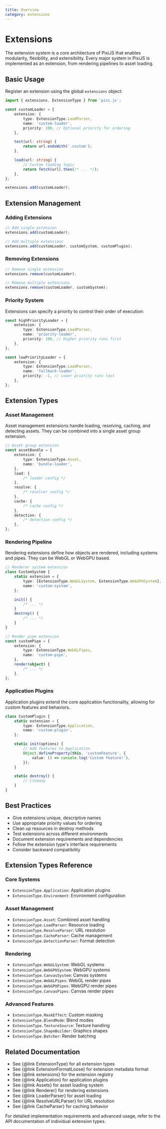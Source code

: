 ```yaml
---
title: Overview
category: extensions
---
```


# Extensions

The extension system is a core architecture of PixiJS that enables modularity, flexibility, and extensibility. Every major system in PixiJS is implemented as an extension, from rendering pipelines to asset loading.

## Basic Usage

Register an extension using the global `extensions` object:

```ts
import { extensions, ExtensionType } from 'pixi.js';

const customLoader = {
    extension: {
        type: ExtensionType.LoadParser,
        name: 'custom-loader',
        priority: 100, // Optional priority for ordering
    },

    test(url: string) {
        return url.endsWith('.custom');
    },

    load(url: string) {
        // Custom loading logic
        return fetch(url).then(/* ... */);
    },
};

extensions.add(customLoader);
```

## Extension Management

### Adding Extensions

```ts
// Add single extension
extensions.add(customLoader);

// Add multiple extensions
extensions.add(customLoader, customSystem, customPlugin);
```

### Removing Extensions

```ts
// Remove single extension
extensions.remove(customLoader);

// Remove multiple extensions
extensions.remove(customLoader, customSystem);
```

### Priority System

Extensions can specify a priority to control their order of execution:

```ts
const highPriorityLoader = {
    extension: {
        type: ExtensionType.LoadParser,
        name: 'priority-loader',
        priority: 100, // Higher priority runs first
    },
};

const lowPriorityLoader = {
    extension: {
        type: ExtensionType.LoadParser,
        name: 'fallback-loader',
        priority: -1, // Lower priority runs last
    },
};
```

## Extension Types

### Asset Management

Asset management extensions handle loading, resolving, caching, and detecting assets. They can be combined into a single asset group extension.

```ts
// Asset group extension
const assetBundle = {
    extension: {
        type: ExtensionType.Asset,
        name: 'bundle-loader',
    },
    load: {
        /* loader config */
    },
    resolve: {
        /* resolver config */
    },
    cache: {
        /* cache config */
    },
    detection: {
        /* detection config */
    },
};
```

### Rendering Pipeline

Rendering extensions define how objects are rendered, including systems and pipes. They can be WebGL or WebGPU based.

```ts
// Renderer system extension
class CustomSystem {
    static extension = {
        type: [ExtensionType.WebGLSystem, ExtensionType.WebGPUSystem],
        name: 'custom-system',
    };

    init() {
        /* ... */
    }
    destroy() {
        /* ... */
    }
}

// Render pipe extension
const customPipe = {
    extension: {
        type: ExtensionType.WebGLPipes,
        name: 'custom-pipe',
    },
    render(object) {
        /* ... */
    },
};
```

### Application Plugins

Application plugins extend the core application functionality, allowing for custom features and behaviors.

```ts
class CustomPlugin {
    static extension = {
        type: ExtensionType.Application,
        name: 'custom-plugin',
    };

    static init(options) {
        // Add features to Application
        Object.defineProperty(this, 'customFeature', {
            value: () => console.log('Custom feature!'),
        });
    }

    static destroy() {
        // Cleanup
    }
}
```

## Best Practices

-   Give extensions unique, descriptive names
-   Use appropriate priority values for ordering
-   Clean up resources in destroy methods
-   Test extensions across different environments
-   Document extension requirements and dependencies
-   Follow the extension type's interface requirements
-   Consider backward compatibility

## Extension Types Reference

### Core Systems

-   `ExtensionType.Application`: Application plugins
-   `ExtensionType.Environment`: Environment configuration

### Asset Management

-   `ExtensionType.Asset`: Combined asset handling
-   `ExtensionType.LoadParser`: Resource loading
-   `ExtensionType.ResolveParser`: URL resolution
-   `ExtensionType.CacheParser`: Cache management
-   `ExtensionType.DetectionParser`: Format detection

### Rendering

-   `ExtensionType.WebGLSystem`: WebGL systems
-   `ExtensionType.WebGPUSystem`: WebGPU systems
-   `ExtensionType.CanvasSystem`: Canvas systems
-   `ExtensionType.WebGLPipes`: WebGL render pipes
-   `ExtensionType.WebGPUPipes`: WebGPU render pipes
-   `ExtensionType.CanvasPipes`: Canvas render pipes

### Advanced Features

-   `ExtensionType.MaskEffect`: Custom masking
-   `ExtensionType.BlendMode`: Blend modes
-   `ExtensionType.TextureSource`: Texture handling
-   `ExtensionType.ShapeBuilder`: Graphics shapes
-   `ExtensionType.Batcher`: Render batching

## Related Documentation

-   See {@link ExtensionType} for all extension types
-   See {@link ExtensionFormatLoose} for extension metadata format
-   See {@link extensions} for the extension registry
-   See {@link Application} for application plugins
-   See {@link Assets} for asset loading system
-   See {@link Renderer} for rendering extensions
-   See {@link LoaderParser} for asset loading
-   See {@link ResolveURLParser} for URL resolution
-   See {@link CacheParser} for caching behavior

For detailed implementation requirements and advanced usage, refer to the API documentation of individual extension types.
